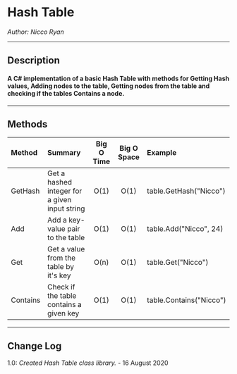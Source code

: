# Hash Table

*Author: Nicco Ryan*

---

## Description
#### A C# implementation of a basic Hash Table with methods for Getting Hash values, Adding nodes to the table, Getting nodes from the table and checking if the tables Contains a node.

---

## Methods

| Method | Summary | Big O Time | Big O Space | Example | 
| :----------- | :----------- | :-------------: | :-------------: | :----------- |
| GetHash | Get a hashed integer for a given input string | O(1) | O(1) | table.GetHash("Nicco") |
| Add | Add a key-value pair to the table | O(1) | O(1) | table.Add("Nicco", 24) |
| Get | Get a value from the table by it's key | O(n) | O(1) | table.Get("Nicco") |
| Contains | Check if the table contains a given key | O(1) | O(1) | table.Contains("Nicco") |


---

## Change Log
1.0: *Created Hash Table class library.* - 16 August 2020

